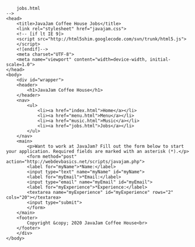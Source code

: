 
		jobs.html
	-->
	<head>
		<title>JavaJam Coffee House Jobs</title>
		<link rel="stylesheet" href="javajam.css">
		<!-- [if lt IE 9]>
		<script src="http://html5shim.googlecode.com/svn/trunk/html5.js">
		</script>
		<![endif]-->
		<meta charset="UTF-8">
		<meta name="viewport" content="width=device-width, initial-scale=1.0">
	</head>
	<body>
		<div id="wrapper">
		<header>
			<h1>JavaJam Coffee House</h1>
		</header>
		<nav>
			<ul>
				<li><a href="index.html">Home</a></li>
				<li><a href="menu.html">Menu</a></li>
				<li><a href="music.html">Music</a></li>
				<li><a href="jobs.html">Jobs</a></li>
			</ul>
		</nav>
		<main>
			<p>Want to work at JavaJam? Fill out the form below to start your application. Required fields are marked with an asterisk (*).</p>
			<form method="post" action="http://webdevbasics.net/scripts/javajam.php">
			<label for="myName">*Name:</label>
			<input type="text" name="myName" id="myName">
			<label for="myEmail">*Email:</label>
			<input type="email" name="myEmail" id="myEmail">
			<label for="myExperience">*Experience:</label>
			<textarea name="myExperience" id="myExperience" rows="2" cols="20"></textarea>
			<input type="submit">
			</form>
		</main>
		<footer>
			Copyright &copy; 2020 JavaJam Coffee House<br>		
		</footer>
		</div>
	</body>
</html>
